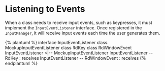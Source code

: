 # Listening to Events
When a class needs to receive input events, such as keypresses, it must implement the `InputEventListener` interface. Once registered in the `InputManager`, it will receive input events each time the user generates them.

{% plantuml %}
interface InputEventListener
class MockupInputEventListener
class RdKey
class RdWindowEvent
InputEventListener <|-- MockupInputEventListener
InputEventListener -- RdKey : receives
InputEventListener -- RdWindowEvent : receives
{% endplantuml %}



